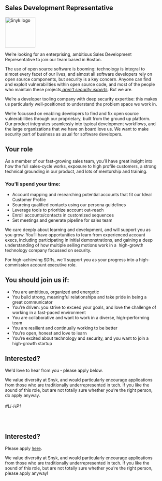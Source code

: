 Sales Development Representative 
---

<img src="https://res.cloudinary.com/snyk/image/upload/v1537345894/press-kit/brand/logo-black.png" width="100" alt="Snyk logo" />

<p><span style="font-weight: 400;">We’re looking for an enterprising, ambitious Sales Development Representative to join our team based in Boston.</span></p>
<p><span style="font-weight: 400;">The use of open source software is booming: technology is integral to almost every facet of our lives, and almost all software developers rely on open source components, but security is a key concern. Anyone can find and exploit vulnerabilities within open source code, and most of the people who maintain these projects</span><a href="https://snyk.io/stateofossecurity/#risk-and-impact"> <em><span style="font-weight: 400;">aren’t security experts</span></em></a><span style="font-weight: 400;">. But we are.</span></p>
<p><span style="font-weight: 400;">We’re a developer tooling company with deep security expertise: this makes us particularly well-positioned to understand the problem space we work in.</span></p>
<p><span style="font-weight: 400;">We’re focussed on enabling developers to find and fix open source vulnerabilities through our proprietary, built from the ground up platform. Our product integrates seamlessly into typical development workflows, and the large organizations that we have on board love us. We want to make security part of business as usual for software developers.</span></p>
<h2><strong>Your role</strong></h2>
<p><span style="font-weight: 400;">As a member of our fast-growing sales team, you’ll have great insight into how the full sales-cycle works, exposure to high profile customers, a strong technical grounding in our product, and lots of mentorship and training.</span><span style="font-weight: 400;"><br></span></p>
<h3><strong>You’ll spend your time:</strong></h3>
<ul>
<li><span style="font-weight: 400;">Account mapping and researching potential accounts that fit our Ideal Customer Profile</span></li>
<li><span style="font-weight: 400;">Sourcing qualified contacts using our persona guidelines</span></li>
<li><span style="font-weight: 400;">Leverage tools to prioritize account out-reach</span></li>
<li><span style="font-weight: 400;">Enroll accounts/contacts in customized sequences</span></li>
<li><span style="font-weight: 400;">Set meetings and generate pipeline for sales team&nbsp;</span></li>
</ul>
<p><span style="font-weight: 400;">We care deeply about learning and development, and will support you as you grow. You’ll have opportunities to learn from experienced account execs, including participating in initial demonstrations, and gaining a deep understanding of how multiple selling motions work in a&nbsp; high-growth technology company focussed on security.</span></p>
<p><span style="font-weight: 400;">For high-achieving SDRs, we’ll support you as your progress into a high-commission account executive role.</span></p>
<h2><strong>You should join us if:</strong></h2>
<ul>
<li><span style="font-weight: 400;">You are ambitious, organized and energetic</span></li>
<li><span style="font-weight: 400;">You build strong, meaningful relationships and take pride in being a great communicator</span></li>
<li><span style="font-weight: 400;">You’re driven: you strive to exceed your goals, and love the challenge of working in a fast-paced environment</span></li>
<li><span style="font-weight: 400;">You are collaborative and want to work in a diverse, high-performing team</span></li>
<li><span style="font-weight: 400;">You are resilient and continually working to be better</span></li>
<li><span style="font-weight: 400;">You’re open, honest and love to learn</span></li>
<li><span style="font-weight: 400;">You’re excited about technology and security, and you want to join a high-growth startup</span></li>
</ul>
<h2><strong>Interested?</strong></h2>
<p><span style="font-weight: 400;">We'd love to hear from you - please apply below.</span></p>
<p><span style="font-weight: 400;">We value diversity at Snyk, and would particularly encourage applications from those who are traditionally underrepresented in tech. If you like the sound of this role, but are not totally sure whether you’re the right person, do apply anyway.</span></p>
<h6><em>#LI-HP1 </em></h6>
<p>&nbsp;</p>

Interested?
---

Please apply [here](https://boards.greenhouse.io/snyk/jobs/4764994002#app).

We value diversity at Snyk, and would particularly encourage applications from those who are traditionally underrepresented in tech.
If you like the sound of this role, but are not totally sure whether you’re the right person, please apply anyway!
